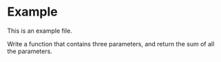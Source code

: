 # Example

This is an example file. 

Write a function that contains three parameters, and return the sum of all the parameters. 
